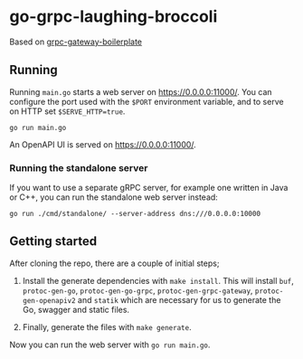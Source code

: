 # go-grpc-laughing-broccoli

Based on [grpc-gateway-boilerplate](https://github.com/johanbrandhorst/grpc-gateway-boilerplate.git)

## Running

Running `main.go` starts a web server on <https://0.0.0.0:11000/>. You can configure
the port used with the `$PORT` environment variable, and to serve on HTTP set
`$SERVE_HTTP=true`.

```shell
go run main.go
```

An OpenAPI UI is served on <https://0.0.0.0:11000/>.

### Running the standalone server

If you want to use a separate gRPC server, for example one written in Java or C++, you can run the
standalone web server instead:

```shell
go run ./cmd/standalone/ --server-address dns:///0.0.0.0:10000
```

## Getting started

After cloning the repo, there are a couple of initial steps;

1. Install the generate dependencies with `make install`.
   This will install `buf`, `protoc-gen-go`, `protoc-gen-go-grpc`, `protoc-gen-grpc-gateway`,
   `protoc-gen-openapiv2` and `statik` which are necessary for us to generate the Go, swagger and static files.

2. Finally, generate the files with `make generate`.

Now you can run the web server with `go run main.go`.
